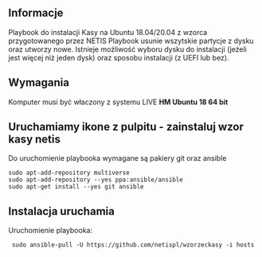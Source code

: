 
## Informacje
Playbook do instalacji Kasy na Ubuntu 18.04/20.04 z wzorca przygotowanego przez NETIS
Playbook usunie wszytskie partycje z dysku oraz utworzy nowe.
Istnieje możliwość wyboru dysku do instalacji (jeżeli jest więcej niż jeden dysk) oraz sposobu instalacji (z UEFI lub bez).

## Wymagania
Komputer musi być właczony z systemu LIVE **HM Ubuntu 18 64 bit**

## Uruchamiamy ikone z pulpitu - zainstaluj wzor kasy netis

Do uruchomienie playbooka wymagane są pakiery git oraz ansible
 ```
 sudo apt-add-repository multiverse
 sudo apt-add-repository --yes ppa:ansible/ansible
 sudo apt-get install --yes git ansible
```

## Instalacja uruchamia 
Uruchomienie playbooka:
```
 sudo ansible-pull -U https://github.com/netispl/wzorzeckasy -i hosts
```
